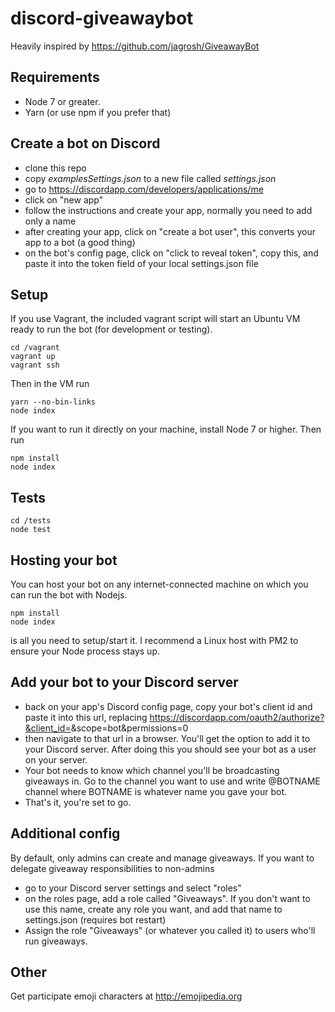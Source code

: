 # discord-giveawaybot

Heavily inspired by https://github.com/jagrosh/GiveawayBot

## Requirements

- Node 7 or greater.
- Yarn (or use npm if you prefer that)

## Create a bot on Discord

- clone this repo 
- copy *examplesSettings.json* to a new file called *settings.json*
- go to https://discordapp.com/developers/applications/me
- click on "new app"
- follow the instructions and create your app, normally you need to add only a name
- after creating your app, click on "create a bot user", this converts your app to a bot (a good thing)
- on the bot's config page, click on "click to reveal token", copy this, and paste it into the token field of your local settings.json file

## Setup

If you use Vagrant, the included vagrant script will start an Ubuntu VM ready to run the bot (for development or testing).

    cd /vagrant
    vagrant up
    vagrant ssh

Then in the VM run

    yarn --no-bin-links
    node index

If you want to run it directly on your machine, install Node 7 or higher. Then run 

    npm install
    node index

## Tests

    cd /tests
    node test

## Hosting your bot

You can host your bot on any internet-connected machine on which you can run the bot with Nodejs.

    npm install
    node index

is all you need to setup/start it. I recommend a Linux host with PM2 to ensure your Node process stays up.

## Add your bot to your Discord server

- back on your app's Discord config page, copy your bot's client id and paste it into this url, replacing <CLIENT ID>
  https://discordapp.com/oauth2/authorize?&client_id=<CLIENT ID>&scope=bot&permissions=0
- then navigate to that url in a browser. You'll get the option to add it to your Discord server. After doing this you should see your bot as a user on your server.
- Your bot needs to know which channel you'll be broadcasting giveaways in. Go to the channel you want to use and write @BOTNAME channel where BOTNAME is whatever name you gave your bot.
- That's it, you're set to go.

## Additional config

By default, only admins can create and manage giveaways. If you want to delegate giveaway responsibilities to non-admins

- go to your Discord server settings and select "roles"
- on the roles page, add a role called "Giveaways". If you don't want to use this name, create any role you want, and add that name to settings.json (requires bot restart)
- Assign the role "Giveaways" (or whatever you called it) to users who'll run giveaways.

## Other

Get participate emoji characters at http://emojipedia.org

